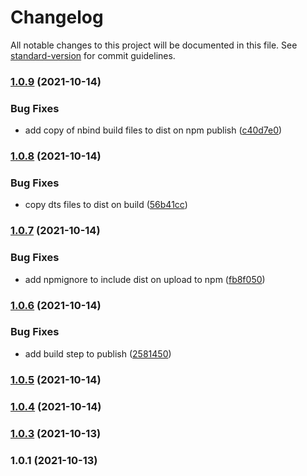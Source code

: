 # Changelog

All notable changes to this project will be documented in this file. See [standard-version](https://github.com/conventional-changelog/standard-version) for commit guidelines.

### [1.0.9](https://github.com/Greenroom-Robotics/GSW-node/compare/v1.0.8...v1.0.9) (2021-10-14)


### Bug Fixes

* add copy of nbind build files to dist on npm publish ([c40d7e0](https://github.com/Greenroom-Robotics/GSW-node/commit/c40d7e095110d132c400843e64cce204c7628a95))

### [1.0.8](https://github.com/Greenroom-Robotics/GSW-node/compare/v1.0.7...v1.0.8) (2021-10-14)


### Bug Fixes

* copy dts files to dist on build ([56b41cc](https://github.com/Greenroom-Robotics/GSW-node/commit/56b41cc8892e605a7110de56876897d98bd1ae47))

### [1.0.7](https://github.com/Greenroom-Robotics/GSW-node/compare/v1.0.6...v1.0.7) (2021-10-14)


### Bug Fixes

* add npmignore to include dist on upload to npm ([fb8f050](https://github.com/Greenroom-Robotics/GSW-node/commit/fb8f05055057710adc3b5e578c093ba540193e6b))

### [1.0.6](https://github.com/Greenroom-Robotics/GSW-node/compare/v1.0.5...v1.0.6) (2021-10-14)


### Bug Fixes

* add build step to publish ([2581450](https://github.com/Greenroom-Robotics/GSW-node/commit/25814509e84f8108cefe65da921dd0a4bc359ade))

### [1.0.5](https://github.com/Greenroom-Robotics/GSW-node/compare/v1.0.4...v1.0.5) (2021-10-14)

### [1.0.4](https://github.com/Greenroom-Robotics/GSW-node/compare/v1.0.3...v1.0.4) (2021-10-14)

### [1.0.3](https://github.com/Greenroom-Robotics/GSW-node/compare/v1.0.1...v1.0.3) (2021-10-13)

### 1.0.1 (2021-10-13)
